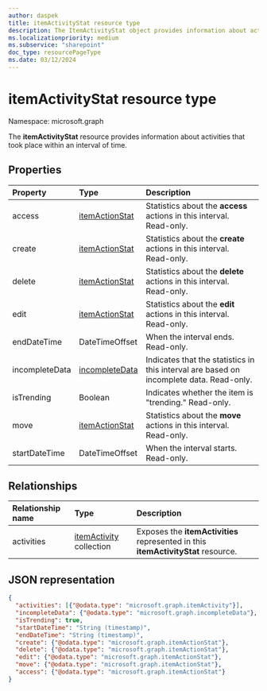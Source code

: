 ```yaml
---
author: daspek
title: itemActivityStat resource type
description: The ItemActivityStat object provides information about activities that took place on an item.
ms.localizationpriority: medium
ms.subservice: "sharepoint"
doc_type: resourcePageType
ms.date: 03/12/2024
---
```

# itemActivityStat resource type

Namespace: microsoft.graph

The **itemActivityStat** resource provides information about activities that took place within an interval of time.

## Properties

| Property         | Type                    | Description
|:-----------------|:------------------------|:----------------------------------------
| access           | [itemActionStat][]      | Statistics about the **access** actions in this interval. Read-only.
| create           | [itemActionStat][]      | Statistics about the **create** actions in this interval. Read-only.
| delete           | [itemActionStat][]      | Statistics about the **delete** actions in this interval. Read-only.
| edit             | [itemActionStat][]      | Statistics about the **edit** actions in this interval. Read-only.
| endDateTime      | DateTimeOffset          | When the interval ends. Read-only.
| incompleteData   | [incompleteData][]      | Indicates that the statistics in this interval are based on incomplete data. Read-only.
| isTrending       | Boolean                 | Indicates whether the item is "trending." Read-only.
| move             | [itemActionStat][]      | Statistics about the **move** actions in this interval. Read-only.
| startDateTime    | DateTimeOffset          | When the interval starts. Read-only.


[itemActionStat]: itemactionstat.md
[incompleteData]: incompletedata.md

## Relationships

| Relationship name | Type                        | Description
|:------------------|:----------------------------|:---------------------------
| activities        | [itemActivity][] collection | Exposes the **itemActivities** represented in this **itemActivityStat** resource.

[itemActivity]: itemactivity.md

## JSON representation

<!-- {
  "blockType": "resource",
  "optionalProperties": [ ],
  "baseType": "microsoft.graph.entity",
  "@type": "microsoft.graph.itemActivityStat",
}-->

```json
{
  "activities": [{"@odata.type": "microsoft.graph.itemActivity"}],
  "incompleteData": {"@odata.type": "microsoft.graph.incompleteData"},
  "isTrending": true,
  "startDateTime": "String (timestamp)",
  "endDateTime": "String (timestamp)",
  "create": {"@odata.type": "microsoft.graph.itemActionStat"},
  "delete": {"@odata.type": "microsoft.graph.itemActionStat"},
  "edit": {"@odata.type": "microsoft.graph.itemActionStat"},
  "move": {"@odata.type": "microsoft.graph.itemActionStat"},
  "access": {"@odata.type": "microsoft.graph.itemActionStat"}
}
```

<!--
{
  "type": "#page.annotation",
  "description": "The ItemActivityStat object provides information about activities that took place on an item.",
  "keywords": "activities,activity,action,analytics",
  "section": "documentation",
  "tocPath": "Resources/ItemActivityStat",
  "suppressions": []
}
-->

